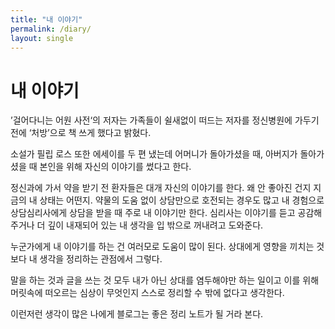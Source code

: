 ```yaml
---
title: "내 이야기"
permalink: /diary/
layout: single
---
```




# 내 이야기

 ’걸어다니는 어원 사전‘의 저자는 가족들이 쉴새없이 떠드는 저자를 정신병원에 가두기 전에 ‘처방’으로 책 쓰게 했다고 밝혔다. 

 소설가 필립 로스 또한 에세이를 두 편 냈는데 어머니가 돌아가셨을 때, 아버지가 돌아가셨을 때 본인을 위해 자신의 이야기를 썼다고 한다. 

 정신과에 가서 약을 받기 전 환자들은 대개 자신의 이야기를 한다. 왜 안 좋아진 건지 지금의 내 상태는 어떤지. 
약물의 도움 없이 상담만으로 호전되는 경우도 많고 내 경험으로 상담심리사에게 상담을 받을 때 주로 내 이야기만 한다. 
심리사는 이야기를 듣고 공감해주거나 더 깊이 내재되어 있는 내 생각을 입 밖으로 꺼내려고 도와준다. 

 누군가에게 내 이야기를 하는 건 여러모로 도움이 많이 된다. 상대에게 영향을 끼치는 것보다 내 생각을 정리하는 관점에서 그렇다. 

 말을 하는 것과 글을 쓰는 것 모두 내가 아닌 상대를 염두해야만 하는 일이고 이를 위해 머릿속에 떠오르는 심상이 무엇인지 스스로 정리할 수 밖에 없다고 생각한다. 

 이런저런 생각이 많은 나에게 블로그는 좋은 정리 노트가 될 거라 본다. 